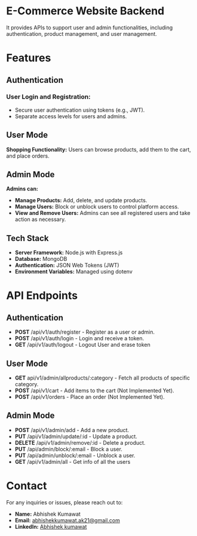 # E-Commerce Website Backend 
It provides APIs to support user and admin functionalities, including authentication, 
product management, and user management.

# Features 
## Authentication
### User Login and Registration:
- Secure user authentication using tokens (e.g., JWT).
- Separate access levels for users and admins.
## User Mode
**Shopping Functionality:**
Users can browse products, add them to the cart, and place orders.
## Admin Mode
 **Admins can:**
- **Manage Products:** Add, delete, and update products.
- **Manage Users:** Block or unblock users to control platform access.
- **View and Remove Users:** Admins can see all registered users and take action as necessary.
## Tech Stack
- **Server Framework:** Node.js with Express.js
- **Database:** MongoDB
- **Authentication:** JSON Web Tokens (JWT)
- **Environment Variables:** Managed using dotenv

# API Endpoints
## Authentication
- **POST** /api/v1/auth/register - Register as a user or admin.
- **POST** /api/v1/auth/login - Login and receive a token.
- **GET** /api/v1/auth/logout - Logout User and erase token
  
## User Mode
- **GET** api/v1/admin/allproducts/:category - Fetch all products of specific category.
- **POST** /api/v1/cart - Add items to the cart (Not Implemented Yet).
- **POST** /api/v1/orders - Place an order (Not Implemented Yet).
  
## Admin Mode
- **POST** /api/v1/admin/add - Add a new product.
- **PUT** /api/v1/admin/update/:id - Update a product.
- **DELETE** /api/v1/admin/remove/:id - Delete a product.
- **PUT** /api/admin/block/:email - Block a user.
- **PUT** /api/admin/unblock/:email - Unblock a user.
- **GET** /api/v1/admin/all - Get info of all the users

# Contact
For any inquiries or issues, please reach out to:

- **Name:** Abhishek Kumawat
- **Email:** abhishekkumawat.ak21@gmail.com
- **LinkedIn:** [Abhishek kumawat](https://www.linkedin.com/in/abhishekkumawt/)

